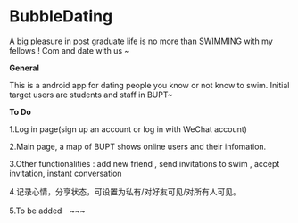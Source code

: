 # BubbleDating

A big pleasure in post graduate life is no more than SWIMMING with my fellows ! Com and date with us ~ 


<strong>General</strong>


This is a android app for dating people you know or not know to swim.  Initial target users are students and staff in BUPT~


<strong>To Do</strong>


1.Log in page(sign up an account or log in with WeChat account)

2.Main page, a map of BUPT shows online users and their infomation.

3.Other functionalities : add new friend , send invitations to swim , accept invitation, instant conversation 

4.记录心情，分享状态，可设置为私有/对好友可见/对所有人可见。

5.To be added　~~~ 

